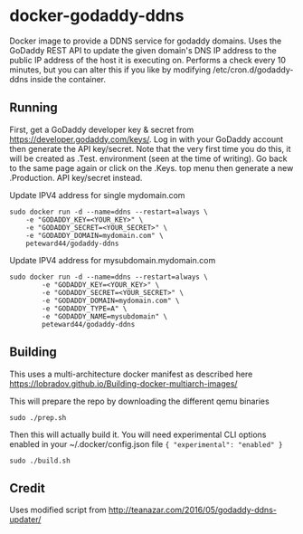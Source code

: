 # docker-godaddy-ddns
Docker image to provide a DDNS service for godaddy domains. Uses the GoDaddy REST API to update the given domain's DNS IP address to the public IP address of the host it is executing on. Performs a check every 10 minutes, but you can alter this if you like by modifying /etc/cron.d/godaddy-ddns inside the container.

## Running
First, get a GoDaddy developer key & secret from https://developer.godaddy.com/keys/. Log in with your GoDaddy account then generate the API key/secret. Note that the very first time you do this, it will be created as .Test. environment (seen at the time of writing). Go back to the same page again or click on the .Keys. top menu then generate a new .Production. API key/secret instead.

Update IPV4 address for single mydomain.com
```
sudo docker run -d --name=ddns --restart=always \
	-e "GODADDY_KEY=<YOUR_KEY>" \
	-e "GODADDY_SECRET=<YOUR_SECRET>" \
	-e "GODADDY_DOMAIN=mydomain.com" \
	peteward44/godaddy-ddns
```

Update IPV4 address for mysubdomain.mydomain.com
```
sudo docker run -d --name=ddns --restart=always \
        -e "GODADDY_KEY=<YOUR_KEY>" \
        -e "GODADDY_SECRET=<YOUR_SECRET>" \
        -e "GODADDY_DOMAIN=mydomain.com" \
        -e "GODADDY_TYPE=A" \
        -e "GODADDY_NAME=mysubdomain" \
        peteward44/godaddy-ddns
```

## Building
This uses a multi-architecture docker manifest as described here https://lobradov.github.io/Building-docker-multiarch-images/

This will prepare the repo by downloading the different qemu binaries
```
sudo ./prep.sh
```

Then this will actually build it. You will need experimental CLI options enabled in your ~/.docker/config.json file ```{ "experimental": "enabled" }```
```
sudo ./build.sh
```

## Credit
Uses modified script from http://teanazar.com/2016/05/godaddy-ddns-updater/


